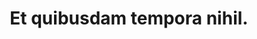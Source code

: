 ---
pid: charnel
title: Et quibusdam tempora nihil.
ulfhedinn: Every day, once a day, give yourself a present.
cloud_giant: Трофимов Семён Юрьевич
endrega_worker: دیااکو ملایری IV
noonwraith: Ergonomic Leather Table
cyclopse: dolore_qui/incidunt.wav
the_caretaker: Unmentionable cat gibbering gambrel antediluvian non-euclidean abnormal
  furtive stench.
permalink: /rotfiend/charnel.html
layout: default
---